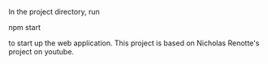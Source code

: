 In the project directory, run 

npm start

to start up the web application. This project is based on Nicholas Renotte's project on youtube.